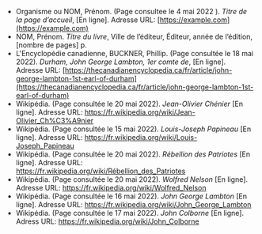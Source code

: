 - Organisme ou NOM, Prénom. (Page consultee le 4 mai 2022 ). _Titre de la page d’accueil_, [En ligne]. Adresse URL: [https://example.com](https://example.com)
- NOM, Prénom. _Titre du livre_, Ville de l’éditeur, Éditeur, année de l’édition, [nombre de pages] p.
- L'Encyclopédie canadienne, BUCKNER, Phillip. (Page consultée le 18 mai 2022). _Durham, John George Lambton, 1er comte de_, [En ligne]. Adresse URL: [https://thecanadianencyclopedia.ca/fr/article/john-george-lambton-1st-earl-of-durham](https://thecanadianencyclopedia.ca/fr/article/john-george-lambton-1st-earl-of-durham)
- Wikipédia. (Page consultée le 20 mai 2022). _Jean-Olivier Chénier_ [En ligne]. Adresse URL: https://fr.wikipedia.org/wiki/Jean-Olivier_Ch%C3%A9nier
- Wikipédia. (Page consultée le 15 mai 2022). _Louis-Joseph Papineau_ [En ligne]. Adresse URL: https://fr.wikipedia.org/wiki/Louis-Joseph_Papineau
- Wikipédia. (Page consultée le 20 mai 2022). _Rébellion des Patriotes_ [En ligne]. Adresse URL: https://fr.wikipedia.org/wiki/Rébellion_des_Patriotes
- Wikipédia. (Page consultée le 20 mai 2022). _Wolfred Nelson_ [En ligne]. Adresse URL: https://fr.wikipedia.org/wiki/Wolfred_Nelson
- Wikipédia. (Page consultée le 16 mai 2022). _John George Lambton_ [En ligne]. Adresse URL: https://fr.wikipedia.org/wiki/John_George_Lambton
- Wikipédia. (Page consultée le 17 mai 2022). _John Colborne_ [En ligne]. Adress URL: https://fr.wikipedia.org/wiki/John_Colborne